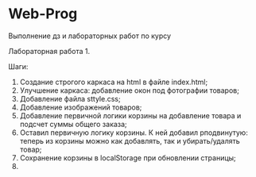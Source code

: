 # Web-Prog
Выполнение дз и лабораторных работ по курсу


Лабораторная работа 1.

Шаги:
1. Создание строгого каркаса на html в файле index.html;
2. Улучшение каркаса: добавление окон под фотографии товаров;
3. Добавление файла sttyle.css;
4. Добавление изображений товаров;
5. Добавление первичной логики корзины на добавление товара и подсчет суммы общего заказа;
6. Оставил первичную логику корзины. К ней добавил рподвинутую: теперь из корзины можно как добавлять, так и убирать/удалять товар;
7. Сохранение корзины в localStorage при обновлении страницы;
8. 
